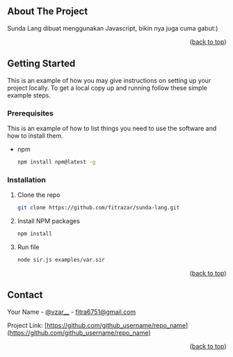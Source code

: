 
<!-- ABOUT THE PROJECT -->
## About The Project

Sunda Lang dibuat menggunakan Javascript, bikin nya juga cuma gabut:)

<p align="right">(<a href="#readme-top">back to top</a>)</p>

<!-- GETTING STARTED -->
## Getting Started

This is an example of how you may give instructions on setting up your project locally.
To get a local copy up and running follow these simple example steps.

### Prerequisites

This is an example of how to list things you need to use the software and how to install them.
* npm
  ```sh
  npm install npm@latest -g
  ```

### Installation

1. Clone the repo
   ```sh
   git clone https://github.com/fitrazar/sunda-lang.git
   ```
2. Install NPM packages
   ```sh
   npm install
   ```
3. Run file
   ```sh
   node sir.js examples/var.sir
   ```

<p align="right">(<a href="#readme-top">back to top</a>)</p>


<!-- CONTACT -->
## Contact

Your Name - [@vzar__](https://instagram.com/vzar__) - fitra6751@gmail.com

Project Link: [https://github.com/github_username/repo_name](https://github.com/github_username/repo_name)

<p align="right">(<a href="#readme-top">back to top</a>)</p>
